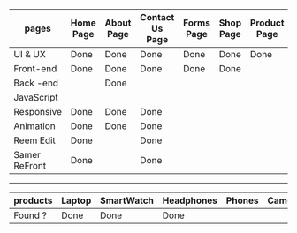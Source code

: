 |    pages      |  Home Page  |  About Page  |  Contact Us Page  |  Forms Page  |  Shop Page  | Product Page|  Cart Page       |  Chect Out Page  |  DashBoard Page  |
| ------------- | ----------- | ------------ | ----------------- | ------------ | ----------- | ----------- | ---------------- | ---------------  | ---------------- |
| UI & UX       |    Done     |    Done      |    Done           |     Done     |   Done      |    Done     |       Done       |      Done        |     Done         |
| Front-end     |    Done     |    Done      |    Done           |     Done     |   Done      |             |                  |                  |     Done         |
| Back -end     |             |    Done      |                   |              |             |             |                  |                  |                  |
| JavaScript    |             |              |                   |              |             |             |                  |                  |                  |
| Responsive    |    Done     |    Done      |    Done           |              |             |             |                  |                  |                  |
| Animation     |    Done     |    Done      |    Done           |              |             |             |                  |                  |                  |
| Reem Edit     |    Done     |              |    Done           |              |             |             |                  |                  |                  |
| Samer ReFront |    Done     |              |    Done           |              |             |             |                  |                  |                  |

-----------------------------------------------------------------------------------------------------------------------------------------------------

|     products       |  Laptop  |  SmartWatch  |  Headphones  |  Phones  |  Camera  | AirPods  |  PCs  |  KeyBoard  |  JoyStick  |  PSs  |  Speakers  |
| ------------------ | -------- | ------------ | ------------ | -------- | -------- | -------- | ----- | ---------  |----------  |------ |----------  |
|     Found ?        |    Done  |     Done     |    Done      |          |          |          |       |            |            |       |            |


